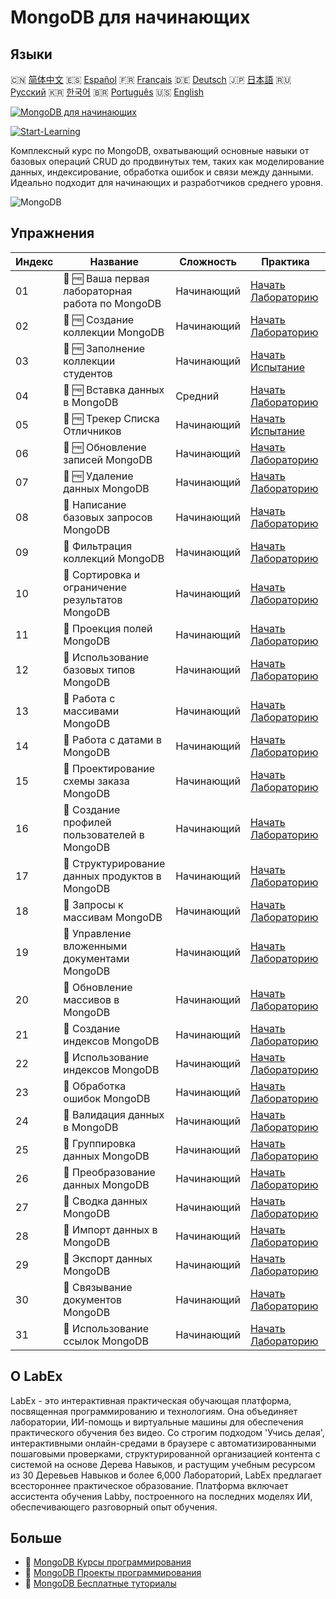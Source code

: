 # MongoDB для начинающих

## Языки

🇨🇳 [简体中文](README_zh.md) 🇪🇸 [Español](README_es.md) 🇫🇷 [Français](README_fr.md) 🇩🇪 [Deutsch](README_de.md) 🇯🇵 [日本語](README_ja.md) 🇷🇺 [Русский](README_ru.md) 🇰🇷 [한국어](README_ko.md) 🇧🇷 [Português](README_pt.md) 🇺🇸 [English](README.md) 

[![MongoDB для начинающих](https://cover-creator.labex.io/mongodb-for-beginners.png?lang=ru)](https://labex.io/ru/courses/mongodb-for-beginners)

[![Start-Learning](https://img.shields.io/badge/Start-Learning-whitesmoke?style=for-the-badge)](https://labex.io/ru/courses/mongodb-for-beginners)

Комплексный курс по MongoDB, охватывающий основные навыки от базовых операций CRUD до продвинутых тем, таких как моделирование данных, индексирование, обработка ошибок и связи между данными. Идеально подходит для начинающих и разработчиков среднего уровня.

![MongoDB](https://img.shields.io/badge/MongoDB-whitesmoke?style=for-the-badge&logo=mongodb)


## Упражнения

|   Индекс | Название                                         | Сложность   | Практика                                                                                                                     |
|----------|--------------------------------------------------|-------------|------------------------------------------------------------------------------------------------------------------------------|
|       01 | 📖 🆓 Ваша первая лабораторная работа по MongoDB | Начинающий  | <a target='_blank' href='https://labex.io/ru/tutorials/mongodb-your-first-mongodb-lab-420660'>Начать Лабораторию</a>         |
|       02 | 📖 🆓 Создание коллекции MongoDB                 | Начинающий  | <a target='_blank' href='https://labex.io/ru/tutorials/mongodb-create-mongodb-collection-420695'>Начать Лабораторию</a>      |
|       03 | 🎯 🆓 Заполнение коллекции студентов             | Начинающий  | <a target='_blank' href='https://labex.io/ru/tutorials/mongodb-populate-the-students-collection-425481'>Начать Испытание</a> |
|       04 | 📖 🆓 Вставка данных в MongoDB                   | Средний     | <a target='_blank' href='https://labex.io/ru/tutorials/mongodb-insert-data-in-mongodb-420696'>Начать Лабораторию</a>         |
|       05 | 🎯 🆓 Трекер Списка Отличников                   | Начинающий  | <a target='_blank' href='https://labex.io/ru/tutorials/mongodb-honor-roll-tracker-425476'>Начать Испытание</a>               |
|       06 | 📖 🆓 Обновление записей MongoDB                 | Начинающий  | <a target='_blank' href='https://labex.io/ru/tutorials/mongodb-update-mongodb-records-420823'>Начать Лабораторию</a>         |
|       07 | 📖 🆓 Удаление данных MongoDB                    | Начинающий  | <a target='_blank' href='https://labex.io/ru/tutorials/mongodb-delete-mongodb-data-420822'>Начать Лабораторию</a>            |
|       08 | 📖  Написание базовых запросов MongoDB           | Начинающий  | <a target='_blank' href='https://labex.io/ru/tutorials/mongodb-write-basic-mongodb-queries-420824'>Начать Лабораторию</a>    |
|       09 | 📖  Фильтрация коллекций MongoDB                 | Начинающий  | <a target='_blank' href='https://labex.io/ru/tutorials/mongodb-filter-mongodb-collections-421806'>Начать Лабораторию</a>     |
|       10 | 📖  Сортировка и ограничение результатов MongoDB | Начинающий  | <a target='_blank' href='https://labex.io/ru/tutorials/mongodb-sort-and-limit-mongodb-results-421807'>Начать Лабораторию</a> |
|       11 | 📖  Проекция полей MongoDB                       | Начинающий  | <a target='_blank' href='https://labex.io/ru/tutorials/mongodb-project-mongodb-fields-422089'>Начать Лабораторию</a>         |
|       12 | 📖  Использование базовых типов MongoDB          | Начинающий  | <a target='_blank' href='https://labex.io/ru/tutorials/mongodb-use-mongodb-basic-types-422097'>Начать Лабораторию</a>        |
|       13 | 📖  Работа с массивами MongoDB                   | Начинающий  | <a target='_blank' href='https://labex.io/ru/tutorials/mongodb-handle-mongodb-arrays-422084'>Начать Лабораторию</a>          |
|       14 | 📖  Работа с датами в MongoDB                    | Начинающий  | <a target='_blank' href='https://labex.io/ru/tutorials/mongodb-work-with-mongodb-dates-422101'>Начать Лабораторию</a>        |
|       15 | 📖  Проектирование схемы заказа MongoDB          | Начинающий  | <a target='_blank' href='https://labex.io/ru/tutorials/mongodb-design-mongodb-order-schema-422080'>Начать Лабораторию</a>    |
|       16 | 📖  Создание профилей пользователей в MongoDB    | Начинающий  | <a target='_blank' href='https://labex.io/ru/tutorials/mongodb-build-mongodb-user-profiles-422077'>Начать Лабораторию</a>    |
|       17 | 📖  Структурирование данных продуктов в MongoDB  | Начинающий  | <a target='_blank' href='https://labex.io/ru/tutorials/mongodb-structure-mongodb-product-data-422092'>Начать Лабораторию</a> |
|       18 | 📖  Запросы к массивам MongoDB                   | Начинающий  | <a target='_blank' href='https://labex.io/ru/tutorials/mongodb-query-mongodb-arrays-422090'>Начать Лабораторию</a>           |
|       19 | 📖  Управление вложенными документами MongoDB    | Начинающий  | <a target='_blank' href='https://labex.io/ru/tutorials/mongodb-manage-mongodb-embedded-docs-422088'>Начать Лабораторию</a>   |
|       20 | 📖  Обновление массивов в MongoDB                | Начинающий  | <a target='_blank' href='https://labex.io/ru/tutorials/mongodb-update-mongodb-arrays-422095'>Начать Лабораторию</a>          |
|       21 | 📖  Создание индексов MongoDB                    | Начинающий  | <a target='_blank' href='https://labex.io/ru/tutorials/mongodb-create-mongodb-indexes-422078'>Начать Лабораторию</a>         |
|       22 | 📖  Использование индексов MongoDB               | Начинающий  | <a target='_blank' href='https://labex.io/ru/tutorials/mongodb-use-mongodb-indexes-422098'>Начать Лабораторию</a>            |
|       23 | 📖  Обработка ошибок MongoDB                     | Начинающий  | <a target='_blank' href='https://labex.io/ru/tutorials/mongodb-handle-mongodb-errors-422085'>Начать Лабораторию</a>          |
|       24 | 📖  Валидация данных в MongoDB                   | Начинающий  | <a target='_blank' href='https://labex.io/ru/tutorials/mongodb-validate-mongodb-data-422100'>Начать Лабораторию</a>          |
|       25 | 📖  Группировка данных MongoDB                   | Начинающий  | <a target='_blank' href='https://labex.io/ru/tutorials/mongodb-group-mongodb-data-422083'>Начать Лабораторию</a>             |
|       26 | 📖  Преобразование данных MongoDB                | Начинающий  | <a target='_blank' href='https://labex.io/ru/tutorials/mongodb-transform-mongodb-data-422094'>Начать Лабораторию</a>         |
|       27 | 📖  Сводка данных MongoDB                        | Начинающий  | <a target='_blank' href='https://labex.io/ru/tutorials/mongodb-summarize-mongodb-data-422093'>Начать Лабораторию</a>         |
|       28 | 📖  Импорт данных в MongoDB                      | Начинающий  | <a target='_blank' href='https://labex.io/ru/tutorials/mongodb-import-mongodb-data-422086'>Начать Лабораторию</a>            |
|       29 | 📖  Экспорт данных MongoDB                       | Начинающий  | <a target='_blank' href='https://labex.io/ru/tutorials/mongodb-export-mongodb-data-422081'>Начать Лабораторию</a>            |
|       30 | 📖  Связывание документов MongoDB                | Начинающий  | <a target='_blank' href='https://labex.io/ru/tutorials/mongodb-link-mongodb-documents-422087'>Начать Лабораторию</a>         |
|       31 | 📖  Использование ссылок MongoDB                 | Начинающий  | <a target='_blank' href='https://labex.io/ru/tutorials/mongodb-use-mongodb-references-422099'>Начать Лабораторию</a>         |

## О LabEx

LabEx - это интерактивная практическая обучающая платформа, посвященная программированию и технологиям. Она объединяет лаборатории, ИИ-помощь и виртуальные машины для обеспечения практического обучения без видео. Со строгим подходом 'Учись делая', интерактивными онлайн-средами в браузере с автоматизированными пошаговыми проверками, структурированной организацией контента с системой на основе Дерева Навыков, и растущим учебным ресурсом из 30 Деревьев Навыков и более 6,000 Лабораторий, LabEx предлагает всестороннее практическое образование. Платформа включает ассистента обучения Labby, построенного на последних моделях ИИ, обеспечивающего разговорный опыт обучения.

## Больше

- 🔗 [MongoDB Курсы программирования](https://github.com/labex-labs/awesome-programming-courses)
- 🔗 [MongoDB Проекты программирования](https://github.com/labex-labs/awesome-programming-projects)
- 🔗 [MongoDB Бесплатные туториалы](https://github.com/labex-labs/mongodb-free-tutorials)

